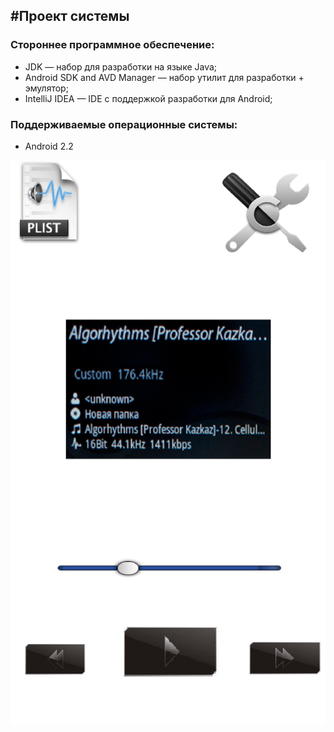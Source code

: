 #Проект системы
----------
### Стороннее программное обеспечение:
* JDK — набор для разработки на языке Java;
* Android SDK and AVD Manager — набор утилит для разработки + эмулятор;
* IntelliJ IDEA  — IDE c поддержкой разработки для Android;

### Поддерживаемые операционные системы:
* Android 2.2


![расположение](https://github.com/ArtemPinkevich/ComfMP/blob/master/Interface/UI.png "Дополнительное описание") 

